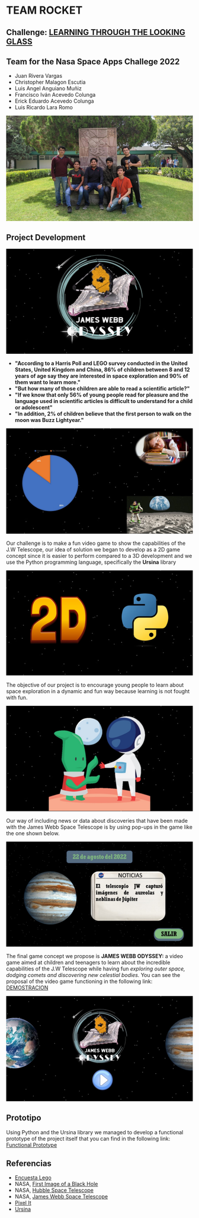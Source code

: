 # TEAM ROCKET
## **Challenge:** [LEARNING THROUGH THE LOOKING GLASS](https://2022.spaceappschallenge.org/challenges/2022-challenges/through-the-looking-glass/details)

## Team for the Nasa Space Apps Challege 2022
- Juan Rivera Vargas
- Christopher Malagon Escutia
- Luis Angel Anguiano Muñiz
- Francisco Iván Acevedo Colunga
- Erick Eduardo Acevedo Colunga
- Luis Ricardo Lara Romo


![Equipo](imagenes/Equipo.jpeg)

## Project Development

![portada](imagenes/Pitch_juegoJamesWebbOdyssey/Diapositiva1.JPG)

- **"According to a Harris Poll and LEGO survey conducted in the United States, United Kingdom and China, 86% of children between 8 and 12 years of age say they are interested in space exploration and 90% of them want to learn more."**
- **"But how many of those children are able to read a scientific article?"**
- **"If we know that only 56% of young people read for pleasure and the language used in scientific articles is difficult to understand for a child or adolescent"**
- **"In addition, 2% of children believe that the first person to walk on the moon was Buzz Lightyear."**

![datos](imagenes/Pitch_juegoJamesWebbOdyssey/Diapositiva2.JPG)


Our challenge is to make a fun video game to show the capabilities of the J.W Telescope, our idea of solution we began to develop as a 2D game concept since it is easier to perform compared to a 3D development and we use the Python programming language, specifically the **Ursina** library 

![desarrollo](imagenes/Pitch_juegoJamesWebbOdyssey/Diapositiva4.JPG)

The objective of our project is to encourage young people to learn about space exploration in a dynamic and fun way because learning is not fought with fun.

![incentivar](imagenes/Pitch_juegoJamesWebbOdyssey/Diapositiva5.JPG)

Our way of including news or data about discoveries that have been made with the James Webb Space Telescope is by using pop-ups in the game like the one shown below.

![incentivar](imagenes/Pitch_juegoJamesWebbOdyssey/Diapositiva6.JPG)

The final game concept we propose is **JAMES WEBB ODYSSEY:** a video game aimed at children and teenagers to learn about the incredible capabilities of the J.W Telescope while having fun *exploring outer space, dodging comets and discovering new celestial bodies.*
You can see the proposal of the video game functioning in the following link: [DEMOSTRACION](https://drive.google.com/file/d/1dl9AsqIF_nlSN5OrzdpbXx-cbWNE1Wzt/view?usp=sharing)

![incentivar](imagenes/Pitch_juegoJamesWebbOdyssey/Diapositiva3.JPG)



## Prototipo
Using Python and the Ursina library we managed to develop a functional prototype of the project itself that you can find in the following link: [Functional Prototype](https://drive.google.com/file/d/18GZtK8YS1SVLKd62_-2onxvnR4_KKJ3K/view?usp=sharing)

## Referencias
- [Encuesta Lego](https://decoracion.trendencias.com/dormitorio/85-ninos-esta-interesado-espacio-estudio-lego)
- NASA, [First Image of a Black Hole](https://solarsystem.nasa.gov/resources/2319/first-image-of-a-black-hole/)
- NASA, [Hubble Space Telescope](https://www.nasa.gov/mission_pages/hubble/main/index.html)
- NASA, [James Webb Space Telescope](https://www.nasa.gov/mission_pages/webb/main/index.html)
- [Pixel It](https://giventofly.github.io/pixelit/)
- [Ursina](https://github.com/pokepetter/ursina.git)
